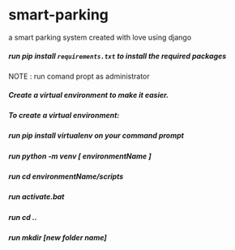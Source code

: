 # smart-parking
a smart parking system created with love using django 

##### run pip install `requirements.txt` to install the required packages 
NOTE : run comand propt as administrator 
##### Create a virtual environment to make it easier.
##### To create a virtual environment: 
##### run pip install virtualenv on your command prompt 
##### run python -m venv [ environmentName ]
##### run cd environmentName/scripts 
##### run activate.bat 
##### run cd ..
##### run mkdir [new folder name]  
